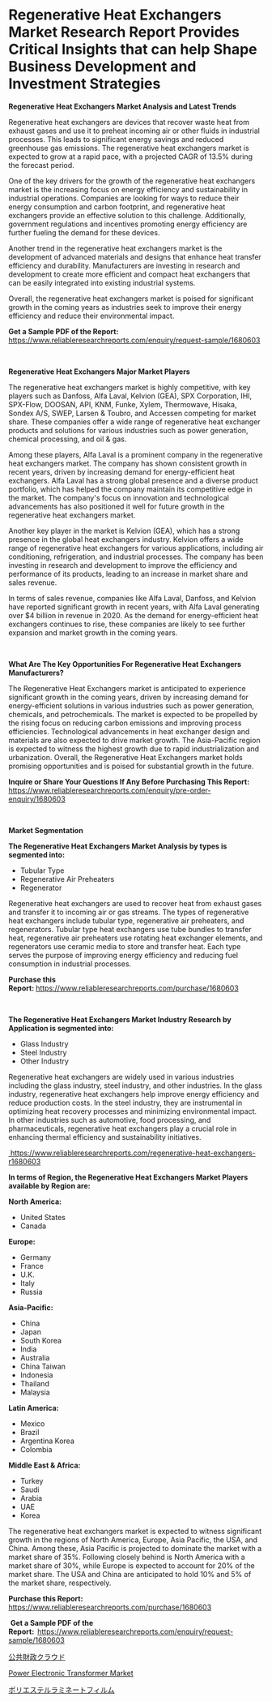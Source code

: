 <p><h1>Regenerative Heat Exchangers Market Research Report Provides Critical Insights that can help Shape Business Development and Investment Strategies</h1></p><p><strong>Regenerative Heat Exchangers Market Analysis and Latest Trends</strong></p>
<p><p>Regenerative heat exchangers are devices that recover waste heat from exhaust gases and use it to preheat incoming air or other fluids in industrial processes. This leads to significant energy savings and reduced greenhouse gas emissions. The regenerative heat exchangers market is expected to grow at a rapid pace, with a projected CAGR of 13.5% during the forecast period.</p><p>One of the key drivers for the growth of the regenerative heat exchangers market is the increasing focus on energy efficiency and sustainability in industrial operations. Companies are looking for ways to reduce their energy consumption and carbon footprint, and regenerative heat exchangers provide an effective solution to this challenge. Additionally, government regulations and incentives promoting energy efficiency are further fueling the demand for these devices.</p><p>Another trend in the regenerative heat exchangers market is the development of advanced materials and designs that enhance heat transfer efficiency and durability. Manufacturers are investing in research and development to create more efficient and compact heat exchangers that can be easily integrated into existing industrial systems.</p><p>Overall, the regenerative heat exchangers market is poised for significant growth in the coming years as industries seek to improve their energy efficiency and reduce their environmental impact.</p></p>
<p><strong>Get a Sample PDF of the Report:&nbsp;</strong> <a href="https://www.reliableresearchreports.com/enquiry/request-sample/1680603">https://www.reliableresearchreports.com/enquiry/request-sample/1680603</a></p>
<p>&nbsp;</p>
<p><strong>Regenerative Heat Exchangers Major Market Players</strong></p>
<p><p>The regenerative heat exchangers market is highly competitive, with key players such as Danfoss, Alfa Laval, Kelvion (GEA), SPX Corporation, IHI, SPX-Flow, DOOSAN, API, KNM, Funke, Xylem, Thermowave, Hisaka, Sondex A/S, SWEP, Larsen & Toubro, and Accessen competing for market share. These companies offer a wide range of regenerative heat exchanger products and solutions for various industries such as power generation, chemical processing, and oil & gas.</p><p>Among these players, Alfa Laval is a prominent company in the regenerative heat exchangers market. The company has shown consistent growth in recent years, driven by increasing demand for energy-efficient heat exchangers. Alfa Laval has a strong global presence and a diverse product portfolio, which has helped the company maintain its competitive edge in the market. The company's focus on innovation and technological advancements has also positioned it well for future growth in the regenerative heat exchangers market.</p><p>Another key player in the market is Kelvion (GEA), which has a strong presence in the global heat exchangers industry. Kelvion offers a wide range of regenerative heat exchangers for various applications, including air conditioning, refrigeration, and industrial processes. The company has been investing in research and development to improve the efficiency and performance of its products, leading to an increase in market share and sales revenue.</p><p>In terms of sales revenue, companies like Alfa Laval, Danfoss, and Kelvion have reported significant growth in recent years, with Alfa Laval generating over $4 billion in revenue in 2020. As the demand for energy-efficient heat exchangers continues to rise, these companies are likely to see further expansion and market growth in the coming years.</p></p>
<p>&nbsp;</p>
<p><strong>What Are The Key Opportunities For Regenerative Heat Exchangers Manufacturers?</strong></p>
<p><p>The Regenerative Heat Exchangers market is anticipated to experience significant growth in the coming years, driven by increasing demand for energy-efficient solutions in various industries such as power generation, chemicals, and petrochemicals. The market is expected to be propelled by the rising focus on reducing carbon emissions and improving process efficiencies. Technological advancements in heat exchanger design and materials are also expected to drive market growth. The Asia-Pacific region is expected to witness the highest growth due to rapid industrialization and urbanization. Overall, the Regenerative Heat Exchangers market holds promising opportunities and is poised for substantial growth in the future.</p></p>
<p><strong>Inquire or Share Your Questions If Any Before Purchasing This Report:</strong> <a href="https://www.reliableresearchreports.com/enquiry/pre-order-enquiry/1680603">https://www.reliableresearchreports.com/enquiry/pre-order-enquiry/1680603</a></p>
<p>&nbsp;</p>
<p><strong>Market Segmentation</strong></p>
<p><strong>The Regenerative Heat Exchangers Market Analysis by types is segmented into:</strong></p>
<p><ul><li>Tubular Type</li><li>Regenerative Air Preheaters</li><li>Regenerator</li></ul></p>
<p><p>Regenerative heat exchangers are used to recover heat from exhaust gases and transfer it to incoming air or gas streams. The types of regenerative heat exchangers include tubular type, regenerative air preheaters, and regenerators. Tubular type heat exchangers use tube bundles to transfer heat, regenerative air preheaters use rotating heat exchanger elements, and regenerators use ceramic media to store and transfer heat. Each type serves the purpose of improving energy efficiency and reducing fuel consumption in industrial processes.</p></p>
<p><strong>Purchase this Report:&nbsp;</strong><a href="https://www.reliableresearchreports.com/purchase/1680603">https://www.reliableresearchreports.com/purchase/1680603</a></p>
<p>&nbsp;</p>
<p><strong>The Regenerative Heat Exchangers Market Industry Research by Application is segmented into:</strong></p>
<p><ul><li>Glass Industry</li><li>Steel Industry</li><li>Other Industry</li></ul></p>
<p><p>Regenerative heat exchangers are widely used in various industries including the glass industry, steel industry, and other industries. In the glass industry, regenerative heat exchangers help improve energy efficiency and reduce production costs. In the steel industry, they are instrumental in optimizing heat recovery processes and minimizing environmental impact. In other industries such as automotive, food processing, and pharmaceuticals, regenerative heat exchangers play a crucial role in enhancing thermal efficiency and sustainability initiatives.</p></p>
<p><a href="https://www.reliableresearchreports.com/regenerative-heat-exchangers-r1680603">&nbsp;https://www.reliableresearchreports.com/regenerative-heat-exchangers-r1680603</a></p>
<p><strong>In terms of Region, the Regenerative Heat Exchangers Market Players available by Region are:</strong></p>
<p>
    <p> <strong> North America: </strong>
        <ul>
            <li>United States</li>
            <li>Canada</li>
        </ul>
        </p> 
    <p> <strong> Europe: </strong>
        <ul>
            <li>Germany</li>
            <li>France</li>
            <li>U.K.</li>
            <li>Italy</li>
            <li>Russia</li>
        </ul>
        </p> 
    <p> <strong> Asia-Pacific: </strong>
        <ul>
            <li>China</li>
            <li>Japan</li>
            <li>South Korea</li>
            <li>India</li>
            <li>Australia</li>
            <li>China Taiwan</li>
            <li>Indonesia</li>
            <li>Thailand</li>
            <li>Malaysia</li>
        </ul>
        </p> 
    <p> <strong> Latin America: </strong>
        <ul>
            <li>Mexico</li>
            <li>Brazil</li>
            <li>Argentina Korea</li>
            <li>Colombia</li>
        </ul>
        </p> 
    <p> <strong> Middle East & Africa: </strong>
        <ul>
            <li>Turkey</li>
            <li>Saudi</li>
            <li>Arabia</li>
            <li>UAE</li>
            <li>Korea</li>
        </ul>
    </p>
    </p>
<p><p>The regenerative heat exchangers market is expected to witness significant growth in the regions of North America, Europe, Asia Pacific, the USA, and China. Among these, Asia Pacific is projected to dominate the market with a market share of 35%. Following closely behind is North America with a market share of 30%, while Europe is expected to account for 20% of the market share. The USA and China are anticipated to hold 10% and 5% of the market share, respectively.</p></p>
<p><strong>Purchase this Report: </strong><a href="https://www.reliableresearchreports.com/purchase/1680603">https://www.reliableresearchreports.com/purchase/1680603</a></p>
<p>&nbsp;<strong>Get a Sample PDF of the Report:&nbsp;&nbsp;</strong><a href="https://www.reliableresearchreports.com/enquiry/request-sample/1680603">https://www.reliableresearchreports.com/enquiry/request-sample/1680603</a></p>
<p><strong></strong></p>
<p><p><a href="https://github.com/JoanaNitzsche/Market-Research-Report-List-1/blob/main/3949519100629.md">公共財政クラウド</a></p><p><a href="https://github.com/nathandecarvalho/Market-Research-Report-List-3/blob/main/power-electronic-transformer-market.md">Power Electronic Transformer Market</a></p><p><a href="https://github.com/LenoraKris2023/Market-Research-Report-List-1/blob/main/6021219100628.md">ポリエステルラミネートフィルム</a></p></p>